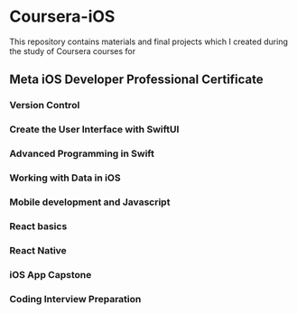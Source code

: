 # Coursera-iOS

This repository contains materials and final projects which I created during the study of Coursera courses for 
## Meta iOS Developer Professional Certificate


### Version Control

### Create the User Interface with SwiftUI

### Advanced Programming in Swift

### Working with Data in iOS

### Mobile development and Javascript

### React basics

### React Native

### iOS App Capstone

### Coding Interview Preparation
